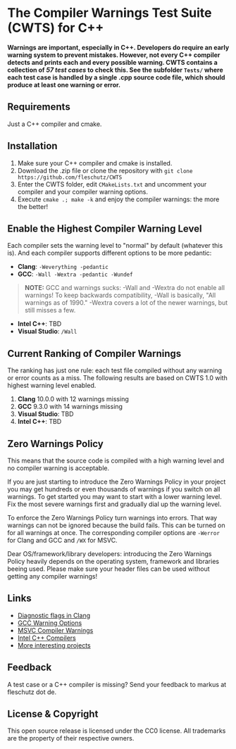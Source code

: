The Compiler Warnings Test Suite (CWTS) for C++
===============================================

**Warnings are important, especially in C++. Developers do require an early warning system to prevent mistakes. However, not every C++ compiler detects and prints each and every possible warning. CWTS contains a collection of *57 test cases* to check this. See the subfolder `Tests/` where each test case is handled by a single .cpp source code file, which should produce at least one warning or error.**

Requirements
------------
Just a C++ compiler and cmake. 

Installation 
-------------
1. Make sure your C++ compiler and cmake is installed.
2. Download the .zip file or clone the repository with `git clone https://github.com/fleschutz/CWTS`
3. Enter the CWTS folder, edit `CMakeLists.txt` and uncomment your compiler and your compiler warning options.
4. Execute `cmake .; make -k` and enjoy the compiler warnings: the more the better! 

Enable the Highest Compiler Warning Level
-----------------------------------------
Each compiler sets the warning level to "normal" by default (whatever this is). And each compiler supports different options to be more pedantic:

* **Clang**: `-Weverything -pedantic`
* **GCC**: `-Wall -Wextra -pedantic -Wundef`
> **NOTE:** GCC and warnings sucks: -Wall and -Wextra do not enable all warnings! To keep backwards compatibility, -Wall is basically, "All warnings as of 1990." -Wextra covers a lot of the newer warnings, but still misses a few.
* **Intel C++**: TBD
* **Visual Studio**: `/Wall`

Current Ranking of Compiler Warnings 
------------------------------------
The ranking has just one rule: each test file compiled without any warning or error counts as a miss. The following results are based on CWTS 1.0 with highest warning level enabled.

1. **Clang** 10.0.0 with 12 warnings missing
2. **GCC** 9.3.0 with 14 warnings missing
3. **Visual Studio**: TBD
4. **Intel C++**: TBD

Zero Warnings Policy
--------------------
This means that the source code is compiled with a high warning level and no compiler warning is acceptable.

If you are just starting to introduce the Zero Warnings Policy in your project you may get hundreds or even thousands of warnings if you switch on all warnings. To get started you may want to start with a lower warning level. Fix the most severe warnings first and gradually dial up the warning level.

To enforce the Zero Warnings Policy turn warnings into errors. That way warnings can not be ignored because the build fails. This can be turned on for all warnings at once. The corresponding compiler options are `-Werror` for Clang and GCC and `/WX` for MSVC.

Dear OS/framework/library developers: introducing the Zero Warnings Policy heavily depends on the operating system, framework and libraries beeing used. Please make sure your header files can be used without getting any compiler warnings!

Links
-----
* [Diagnostic flags in Clang](https://clang.llvm.org/docs/DiagnosticsReference.html)
* [GCC Warning Options](https://gcc.gnu.org/onlinedocs/gcc/Warning-Options.html)
* [MSVC Compiler Warnings](https://docs.microsoft.com/en-us/cpp/error-messages/compiler-warnings/compiler-warnings-by-compiler-version)
* [Intel C++ Compilers](https://software.intel.com/en-us/c-compilers)
* [More interesting projects](http://www.fleschutz.de/Service.html)

Feedback
---------
A test case or a C++ compiler is missing? Send your feedback to markus at fleschutz dot de.

License & Copyright
-------------------
This open source release is licensed under the CC0 license. All trademarks are the property of their respective owners.
